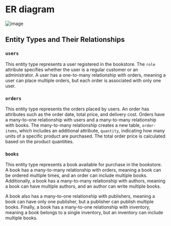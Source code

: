 # ER diagram
![image](https://github.com/user-attachments/assets/7be685eb-e60d-4876-928c-da72d8143e47)

## Entity Types and Their Relationships

### `users`  
This entity type represents a user registered in the bookstore. The `role` attribute specifies whether the user is a regular customer or an administrator. A user has a one-to-many relationship with orders, meaning a user can place multiple orders, but each order is associated with only one user.

### `orders`  
This entity type represents the orders placed by users. An order has attributes such as the order date, total price, and delivery cost. Orders have a many-to-one relationship with users and a many-to-many relationship with books. The many-to-many relationship creates a new table, `order-items`, which includes an additional attribute, `quantity`, indicating how many units of a specific product are purchased. The total order price is calculated based on the product quantities.

### `books`  
This entity type represents a book available for purchase in the bookstore. A book has a many-to-many relationship with orders, meaning a book can be ordered multiple times, and an order can include multiple books. Additionally, a book has a many-to-many relationship with authors, meaning a book can have multiple authors, and an author can write multiple books.  

A book also has a many-to-one relationship with publishers, meaning a book can have only one publisher, but a publisher can publish multiple books. Finally, a book has a many-to-one relationship with inventory, meaning a book belongs to a single inventory, but an inventory can include multiple books.
